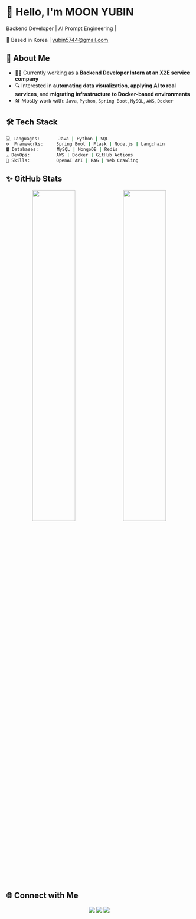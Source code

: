 # 👋 Hello, I'm MOON YUBIN

Backend Developer | AI Prompt Engineering |   

📍 Based in Korea | yubin5744@gmail.com


## 🧠 About Me
- 🧑‍💻 Currently working as a **Backend Developer Intern at an X2E service company**
- 🔍 Interested in **automating data visualization**, **applying AI to real services**, and **migrating infrastructure to Docker-based environments**
- 🛠 Mostly work with: `Java`, `Python`, `Spring Boot`, `MySQL`, `AWS`, `Docker`


## 🛠 Tech Stack

```bash
💻 Languages:       Java | Python | SQL
⚙️  Frameworks:     Spring Boot | Flask | Node.js | Langchain
🛢 Databases:       MySQL | MongoDB | Redis
☁️ DevOps:          AWS | Docker | GitHub Actions
🧪 Skills:          OpenAI API | RAG | Web Crawling
```


## ✨ GitHub Stats

<p align="center"> 
  <img src="https://github-readme-stats.vercel.app/api?username=YUBIN-githubb&show_icons=true&theme=calm" width="48%" /> <img src="https://github-readme-stats.vercel.app/api/top-langs/?username=YUBIN-githubb&layout=compact&theme=calm" width="48%" /> 
</p>


## 🌐 Connect with Me

<p align="center"> 
  <a href="https://excessive-frame-7c0.notion.site/Picket-1fb217e465da8088b261ef3a53e5d106"><img src="https://img.shields.io/badge/Notion-black?style=flat&logo=notion&logoColor=white"/></a> 
  <a href="https://yubin-code.tistory.com/"><img src="https://img.shields.io/badge/Tistory-FF5A00?style=flat&logo=blogger&logoColor=white"/></a> 
  <a href="mailto:yubin5744@email.com"><img src="https://img.shields.io/badge/Gmail-D14836?style=flat&logo=gmail&logoColor=white"/></a> </p> 
